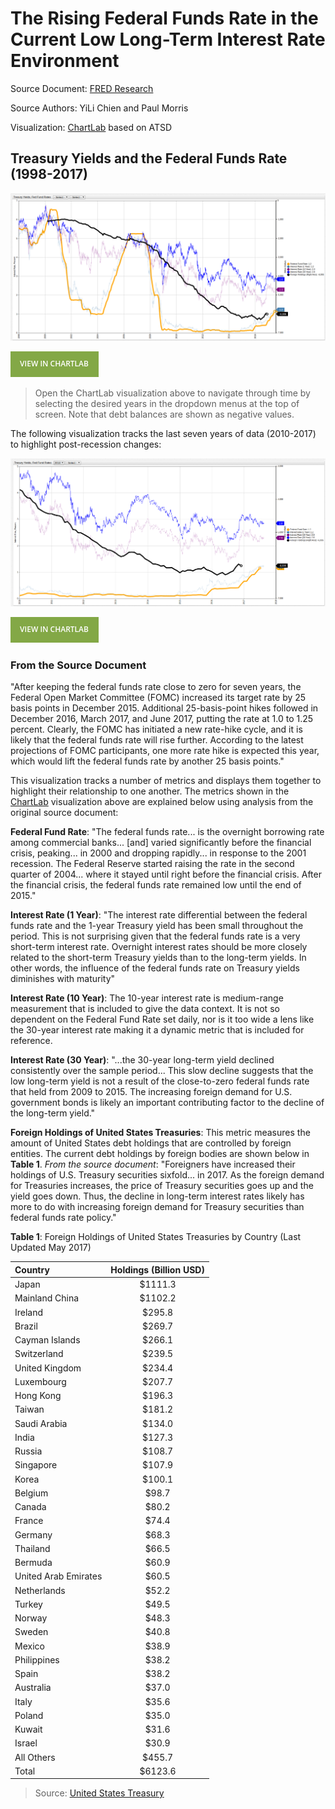 # The Rising Federal Funds Rate in the Current Low Long-Term Interest Rate Environment

Source Document: [FRED Research](https://research.stlouisfed.org/publications/economic-synopses/2017/06/30/the-rising-federal-funds-rate-in-the-current-low-long-term-interest-rate-environment/)

Source Authors: YiLi Chien and Paul Morris

Visualization: [ChartLab](https://apps.axibase.com/chartlab) based on ATSD

## Treasury Yields and the Federal Funds Rate (1998-2017)

![](./images/fedf-03.png)

[![View in ChartLab](./images/button.png)](https://apps.axibase.com/chartlab/9183d77b/8/#fullscreen)

> Open the ChartLab visualization above to navigate through time by selecting the desired years in the dropdown menus at the top of screen. Note that debt balances are shown as negative values.

The following visualization tracks the last seven years of data (2010-2017) to highlight post-recession changes:

![](./images/fedf-02.png)

[![View in ChartLab](./images/button.png)](https://apps.axibase.com/chartlab/9183d77b/9/#fullscreen)

### From the Source Document

"After keeping the federal funds rate close to zero for seven years, the Federal Open Market Committee (FOMC) increased
its target rate by 25 basis points in December 2015. Additional 25-basis-point hikes followed in December 2016, March 2017,
and June 2017, putting the rate at 1.0 to 1.25 percent. Clearly, the FOMC has initiated a new rate-hike cycle, and it is
likely that the federal funds rate will rise further. According to the latest projections of FOMC participants, one more
rate hike is expected this year, which would lift the federal funds rate by another 25 basis points."

This visualization tracks a number of metrics and displays them together to highlight their relationship to one another.
The metrics shown in the [ChartLab](https://apps.axibase.com/chartlab) visualization above are explained below using analysis from
the original source document:

**Federal Fund Rate**: "The federal funds rate... is the overnight borrowing rate among commercial banks... [and] varied significantly
before the financial crisis, peaking... in 2000 and dropping rapidly... in response to the 2001 recession. The Federal Reserve
started raising the rate in the second quarter of 2004... where it stayed until right before the financial crisis.
After the financial crisis, the federal funds rate remained low until the end of 2015."

**Interest Rate (1 Year)**: "The interest rate differential between the federal funds rate and the 1-year Treasury yield has
been small throughout the period. This is not surprising given that the federal funds rate is a very short-term interest rate.
Overnight interest rates should be more closely related to the short-term Treasury yields than to the long-term yields.
In other words, the influence of the federal funds rate on Treasury yields diminishes with maturity"

**Interest Rate (10 Year)**: The 10-year interest rate is medium-range measurement that is included to give the data context.
It is not so dependent on the Federal Fund Rate set daily, nor is it too wide a lens like the 30-year interest rate making
it a dynamic metric that is included for reference.

**Interest Rate (30 Year)**: "...the 30-year long-term yield declined consistently over the sample period... This slow
decline suggests that the low long-term yield is not a result of the close-to-zero federal funds rate that held from 2009 to 2015.
The increasing foreign demand for U.S. government bonds is likely an important contributing factor to the decline of the
long-term yield."

**Foreign Holdings of United States Treasuries**: This metric measures the amount of United States debt holdings that are
controlled by foreign entities. The current debt holdings by foreign bodies are shown below in **Table 1**. _From the source
document_: "Foreigners have increased their holdings of U.S. Treasury securities sixfold... in 2017. As the foreign demand
for Treasuries increases, the price of Treasury securities goes up and the yield goes down. Thus, the decline in long-term
interest rates likely has more to do with increasing foreign demand for Treasury securities than federal funds rate policy."

**Table 1**: Foreign Holdings of United States Treasuries by Country (Last Updated May 2017)

| Country | Holdings (Billion USD)|
|:-------|:---------------------:|
| Japan | $1111.3 |
| Mainland China | $1102.2 |
| Ireland | $295.8 |
| Brazil | $269.7 |
| Cayman Islands | $266.1 |
| Switzerland | $239.5 |
| United Kingdom | $234.4 |
| Luxembourg | $207.7 |
| Hong Kong | $196.3 |
| Taiwan | $181.2 |
| Saudi Arabia | $134.0 |
| India | $127.3 |
| Russia | $108.7 |
| Singapore| $107.9 |
| Korea | $100.1 |
| Belgium | $98.7 |
| Canada | $80.2 |
| France | $74.4 |
| Germany | $68.3 |
| Thailand | $66.5 |
| Bermuda | $60.9 |
| United Arab Emirates | $60.5 |
| Netherlands | $52.2 |
| Turkey | $49.5 |
| Norway | $48.3 |
| Sweden | $40.8 |
| Mexico | $38.9 |
| Philippines | $38.2 |
| Spain | $38.2 |
| Australia | $37.0 |
| Italy | $35.6 |
| Poland | $35.0 |
| Kuwait | $31.6|
| Israel | $30.9 |
| All Others | $455.7 |
| Total | $6123.6 |

> Source: [United States Treasury](http://ticdata.treasury.gov/Publish/mfh.txt)